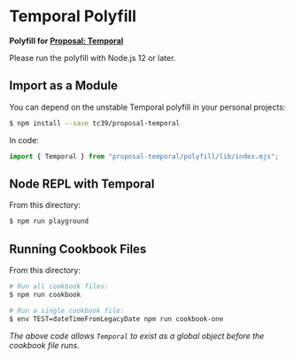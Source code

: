 # Temporal Polyfill

**Polyfill for [Proposal: Temporal](https://github.com/tc39/proposal-temporal)**

Please run the polyfill with Node.js 12 or later.

## Import as a Module

You can depend on the unstable Temporal polyfill in your personal projects:

```bash
$ npm install --save tc39/proposal-temporal
```

In code:

```javascript
import { Temporal } from "proposal-temporal/polyfill/lib/index.mjs";
```

## Node REPL with Temporal

From this directory:

```bash
$ npm run playground
```

## Running Cookbook Files

From this directory:

```bash
# Run all cookbook files:
$ npm run cookbook

# Run a single cookbook file:
$ env TEST=dateTimeFromLegacyDate npm run cookbook-one
```

_The above code allows `Temporal` to exist as a global object before the cookbook file runs._
